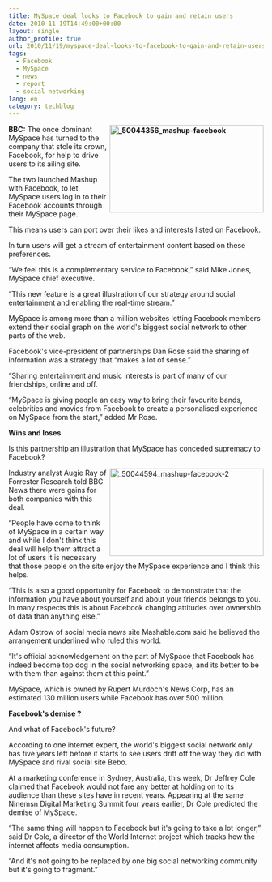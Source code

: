 ```yaml
---
title: MySpace deal looks to Facebook to gain and retain users
date: 2010-11-19T14:49:00+00:00
layout: single
author_profile: true
url: 2010/11/19/myspace-deal-looks-to-facebook-to-gain-and-retain-users/
tags:
  - Facebook
  - MySpace
  - news
  - report
  - social networking
lang: en
category: techblog
---
```

**[<img title="_50044356_mashup-facebook" border="0" alt="_50044356_mashup-facebook" align="right" src="http://lh6.ggpht.com/_vaUVXcmC3OI/TOaHXQlmc8I/AAAAAAAADK4/ksNkPtiDAcI/_50044356_mashup-facebook_thumb%5B1%5D.gif?imgmax=800" width="304" height="173" />](http://lh3.ggpht.com/_vaUVXcmC3OI/TOaHVBukP7I/AAAAAAAADK0/R__aVcdPM6U/s1600-h/_50044356_mashup-facebook%5B3%5D.gif)BBC:** The once dominant MySpace has turned to the company that stole its crown, Facebook, for help to drive users to its ailing site.

The two launched Mashup with Facebook, to let MySpace users log in to their Facebook accounts through their MySpace page.

This means users can port over their likes and interests listed on Facebook.

In turn users will get a stream of entertainment content based on these preferences.

&#8220;We feel this is a complementary service to Facebook,&#8221; said Mike Jones, MySpace chief executive.

&#8220;This new feature is a great illustration of our strategy around social entertainment and enabling the real-time stream.&#8221;

MySpace is among more than a million websites letting Facebook members extend their social graph on the world's biggest social network to other parts of the web.

Facebook's vice-president of partnerships Dan Rose said the sharing of information was a strategy that &#8220;makes a lot of sense.&#8221;

&#8220;Sharing entertainment and music interests is part of many of our friendships, online and off.

&#8220;MySpace is giving people an easy way to bring their favourite bands, celebrities and movies from Facebook to create a personalised experience on MySpace from the start,&#8221; added Mr Rose.

**Wins and loses**

Is this partnership an illustration that MySpace has conceded supremacy to Facebook?

[<img title="_50044594_mashup-facebook-2" border="0" alt="_50044594_mashup-facebook-2" align="right" src="http://lh4.ggpht.com/_vaUVXcmC3OI/TOaHbNWFrYI/AAAAAAAADLA/5jwCFYjVS4A/_50044594_mashup-facebook-2_thumb%5B1%5D.gif?imgmax=800" width="304" height="173" />](http://lh6.ggpht.com/_vaUVXcmC3OI/TOaHZZLOh_I/AAAAAAAADK8/myZZVTc9gK8/s1600-h/_50044594_mashup-facebook-2%5B3%5D.gif)Industry analyst Augie Ray of Forrester Research told BBC News there were gains for both companies with this deal.

&#8220;People have come to think of MySpace in a certain way and while I don't think this deal will help them attract a lot of users it is necessary that those people on the site enjoy the MySpace experience and I think this helps.

&#8220;This is also a good opportunity for Facebook to demonstrate that the information you have about yourself and about your friends belongs to you. In many respects this is about Facebook changing attitudes over ownership of data than anything else.&#8221;

Adam Ostrow of social media news site Mashable.com said he believed the arrangement underlined who ruled this world.

&#8220;It's official acknowledgement on the part of MySpace that Facebook has indeed become top dog in the social networking space, and its better to be with them than against them at this point.&#8221;

MySpace, which is owned by Rupert Murdoch's News Corp, has an estimated 130 million users while Facebook has over 500 million.

**Facebook's demise ?**

And what of Facebook's future?

According to one internet expert, the world's biggest social network only has five years left before it starts to see users drift off the way they did with MySpace and rival social site Bebo.

At a marketing conference in Sydney, Australia, this week, Dr Jeffrey Cole claimed that Facebook would not fare any better at holding on to its audience than these sites have in recent years. Appearing at the same Ninemsn Digital Marketing Summit four years earlier, Dr Cole predicted the demise of MySpace.

&#8220;The same thing will happen to Facebook but it's going to take a lot longer,&#8221; said Dr Cole, a director of the World Internet project which tracks how the internet affects media consumption.

&#8220;And it's not going to be replaced by one big social networking community but it's going to fragment.&#8221;